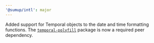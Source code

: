 ```yaml
---
'@sumup/intl': major
---
```


Added support for Temporal objects to the date and time formatting functions. The [`temporal-polyfill`](https://www.npmjs.com/package/temporal-polyfill) package is now a required peer dependency.

